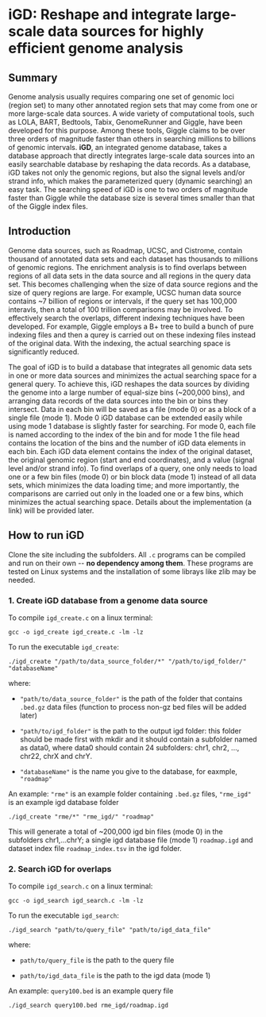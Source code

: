 # iGD: Reshape and integrate large-scale data sources for highly efficient genome analysis

## Summary
Genome analysis usually requires comparing one set of genomic loci (region set) to many other annotated region sets that may come from one or more large-scale data sources. A wide variety of computational tools, such as LOLA, BART, Bedtools, Tabix, GenomeRunner and Giggle, have been developed for this purpose. Among these tools, Giggle claims to be over three orders of magnitude faster than others in searching millions to billions of genomic intervals. **iGD**, an integrated genome database, takes a database approach that directly integrates large-scale data sources into an easily searchable database by reshaping the data records. As a database, iGD takes not only the genomic regions, but also the signal levels and/or strand info, which makes the parameterized query (dynamic searching) an easy task. The searching speed of iGD is one to two orders of magnitude faster than Giggle while the database size is several times smaller than that of the Giggle index files. 


## Introduction
Genome data sources, such as Roadmap, UCSC, and Cistrome, contain thousand of annotated data sets and each dataset has thousands to millions of genomic regions. 
The enrichment analysis is to find overlaps between regions of all data sets in the data source and all regions in the query data set. This becomes challenging when the size of data source regions and the size of query regions are large. For example, UCSC human data source contains ~7 billion of regions or intervals, if the query set has 100,000 interavls, then a total of 100 trillion comparisons may be involved. To effectively search the overlaps, different indexing techniques have been developed. For example, Giggle employs a B+ tree to build a bunch of pure indexing files and then a qurey is carried out on these indexing files instead of the original data. With the indexing, the actual searching space is significantly reduced.
 
The goal of iGD is to build a database that integrates all genomic data sets in one or more data sources and minimizes the actual searching space for a general query. To achieve this, iGD reshapes the data sources by dividing the genome into a large number of equal-size bins (~200,000 bins), and arranging data records of the data sources into the bin or bins they intersect. Data in each bin will be saved as a file (mode 0) or as a block of a single file (mode 1). Mode 0 iGD database  can be extended easily while using mode 1 database is slightly faster for searching.  For mode 0, each file is named according to the index of the bin and for mode 1 the file head contains the location of the bins and the number of iGD data elements in each bin. Each iGD data element contains the index of the original dataset, the original genomic region (start and end coordinates), and a value (signal level and/or strand info). To find overlaps of a query, one only needs to load one or a few bin files (mode 0) or bin block data (mode 1) instead of all data sets, which minimizes the data loading time; and more importantly, the comparisons are carried out only in the loaded one or a few bins, which minimizes the actual searching space. Details about the implementation (a link) will be provided later. 
 

## How to run iGD
Clone the site including the subfolders. All `.c` programs can be compiled and run on their own -- **no dependency among them**. These programs are tested on Linux systems and the installation of some librays like zlib may be needed.


### 1. Create iGD database from a genome data source
To compile `igd_create.c` on a linux terminal: 
```
gcc -o igd_create igd_create.c -lm -lz
```

To run the executable `igd_create`: 
```
./igd_create "/path/to/data_source_folder/*" "/path/to/igd_folder/" "databaseName"
``` 

where:

- `"path/to/data_source_folder"` is the path of the folder that contains `.bed.gz` data files (function to process non-gz bed files will be added later)

- `"path/to/igd_folder"` is the path to the output igd folder: this folder should be made first with mkdir and it should contain a subfolder named as data0, where data0 should contain 24 subfolders: chr1, chr2, ..., chr22, chrX and chrY.

- `"databaseName"` is the name you give to the database, for eaxmple, `"roadmap"`

An example: `"rme"` is an example folder containing `.bed.gz` files, `"rme_igd"` is an example igd database folder
```
./igd_create "rme/*" "rme_igd/" "roadmap"
```

This will generate a total of ~200,000 igd bin files (mode 0) in the subfolders chr1,...chrY; a single igd database file (mode 1) `roadmap.igd` and dataset index file `roadmap_index.tsv` in the igd folder.


### 2. Search iGD for overlaps
To compile `igd_search.c` on a linux terminal:
```
gcc -o igd_search igd_search.c -lm -lz
```

To run the executable `igd_search`: 
```
./igd_search "path/to/query_file" "path/to/igd_data_file"
```

where:

- `path/to/query_file` is the path to the query file

- `path/to/igd_data_file` is the path to the igd data (mode 1)

An example: `query100.bed` is an example query file
```
./igd_search query100.bed rme_igd/roadmap.igd
```

